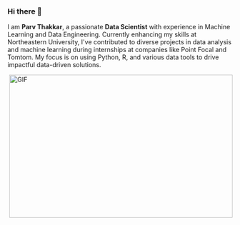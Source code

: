 ### Hi there 👋
I am **Parv Thakkar**, a passionate **Data Scientist** with experience in Machine Learning and Data Engineering. Currently enhancing my skills at Northeastern University, I've contributed to diverse projects in data analysis and machine learning during internships at companies like Point Focal and Tomtom. My focus is on using Python, R, and various data tools to drive impactful data-driven solutions.

<img align="right" alt="GIF" src="https://github.com/abhisheknaiidu/abhisheknaiidu/blob/master/code.gif?raw=true" width="500" height="320" />

<!--
**parv212/parv212** is a ✨ _special_ ✨ repository because its `README.md` (this file) appears on your GitHub profile.

Here are some ideas to get you started:

- 🔭 I’m currently working on ...
- 🌱 I’m currently learning ...
- 👯 I’m looking to collaborate on ...
- 🤔 I’m looking for help with ...
- 💬 Ask me about ...
- 📫 How to reach me: ...
- 😄 Pronouns: ...
- ⚡ Fun fact: ...
-->
